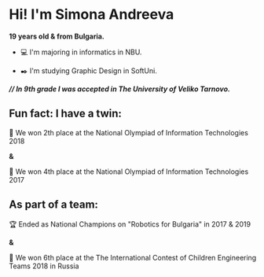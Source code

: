 
# Hi! I'm Simona Andreeva 

**19 years old & from Bulgaria.**

- :computer: I'm majoring in informatics in NBU.

- :black_nib: I'm studying Graphic Design in SoftUni.

***// In 9th grade I was accepted in The University of Veliko Tarnovo.***

## Fun fact: I have a twin:
 
:2nd_place_medal: We won 2th place at the National Olympiad of Information Technologies 2018
 
**&**
 
:medal_sports: We won 4th place at the National Olympiad of Information Technologies 2017
 
## As part of a team:

 :trophy: Ended as National Champions on "Robotics for Bulgaria" in 2017 & 2019
 
 **&**
 
:medal_sports: We won 6th place at the The International Contest of Children Engineering Teams 2018 in Russia


